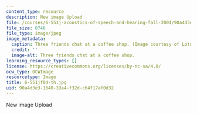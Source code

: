 ```yaml
---
content_type: resource
description: New image Upload
file: /courses/6-551j-acoustics-of-speech-and-hearing-fall-2004/90a4d3e3164033a4f32dc64f17af0d32_6-551jf04-th.jpg
file_size: 8746
file_type: image/jpeg
image_metadata:
  caption: Three friends chat at a coffee shop. (Image courtesy of LotusHead and [stock.xchng](http://www.freeimages.com/).)
  credit: ''
  image-alt: Three friends chat at a coffee shop.
learning_resource_types: []
license: https://creativecommons.org/licenses/by-nc-sa/4.0/
ocw_type: OCWImage
resourcetype: Image
title: 6-551jf04-th.jpg
uid: 90a4d3e3-1640-33a4-f32d-c64f17af0d32
---
```

New image Upload